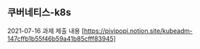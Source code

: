 ## 쿠버네티스-k8s
2021-07-16 과제 제출 내용
[https://pivipopi.notion.site/kubeadm-147cffb1b55f46b59a41b85cfff83945]
